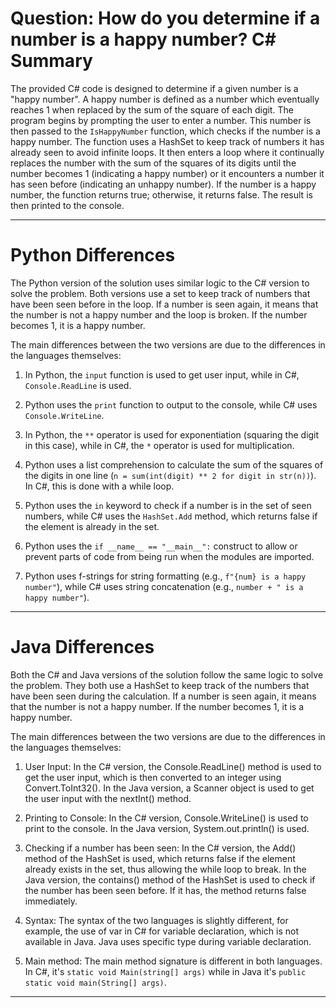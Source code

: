 # Question: How do you determine if a number is a happy number? C# Summary

The provided C# code is designed to determine if a given number is a "happy number". A happy number is defined as a number which eventually reaches 1 when replaced by the sum of the square of each digit. The program begins by prompting the user to enter a number. This number is then passed to the `IsHappyNumber` function, which checks if the number is a happy number. The function uses a HashSet to keep track of numbers it has already seen to avoid infinite loops. It then enters a loop where it continually replaces the number with the sum of the squares of its digits until the number becomes 1 (indicating a happy number) or it encounters a number it has seen before (indicating an unhappy number). If the number is a happy number, the function returns true; otherwise, it returns false. The result is then printed to the console.

---

# Python Differences

The Python version of the solution uses similar logic to the C# version to solve the problem. Both versions use a set to keep track of numbers that have been seen before in the loop. If a number is seen again, it means that the number is not a happy number and the loop is broken. If the number becomes 1, it is a happy number.

The main differences between the two versions are due to the differences in the languages themselves:

1. In Python, the `input` function is used to get user input, while in C#, `Console.ReadLine` is used.

2. Python uses the `print` function to output to the console, while C# uses `Console.WriteLine`.

3. In Python, the `**` operator is used for exponentiation (squaring the digit in this case), while in C#, the `*` operator is used for multiplication.

4. Python uses a list comprehension to calculate the sum of the squares of the digits in one line (`n = sum(int(digit) ** 2 for digit in str(n))`). In C#, this is done with a while loop.

5. Python uses the `in` keyword to check if a number is in the set of seen numbers, while C# uses the `HashSet.Add` method, which returns false if the element is already in the set.

6. Python uses the `if __name__ == "__main__":` construct to allow or prevent parts of code from being run when the modules are imported.

7. Python uses f-strings for string formatting (e.g., `f"{num} is a happy number"`), while C# uses string concatenation (e.g., `number + " is a happy number"`).

---

# Java Differences

Both the C# and Java versions of the solution follow the same logic to solve the problem. They both use a HashSet to keep track of the numbers that have been seen during the calculation. If a number is seen again, it means that the number is not a happy number. If the number becomes 1, it is a happy number.

The main differences between the two versions are due to the differences in the languages themselves:

1. User Input: In the C# version, the Console.ReadLine() method is used to get the user input, which is then converted to an integer using Convert.ToInt32(). In the Java version, a Scanner object is used to get the user input with the nextInt() method.

2. Printing to Console: In the C# version, Console.WriteLine() is used to print to the console. In the Java version, System.out.println() is used.

3. Checking if a number has been seen: In the C# version, the Add() method of the HashSet is used, which returns false if the element already exists in the set, thus allowing the while loop to break. In the Java version, the contains() method of the HashSet is used to check if the number has been seen before. If it has, the method returns false immediately.

4. Syntax: The syntax of the two languages is slightly different, for example, the use of var in C# for variable declaration, which is not available in Java. Java uses specific type during variable declaration.

5. Main method: The main method signature is different in both languages. In C#, it's `static void Main(string[] args)` while in Java it's `public static void main(String[] args)`.

---

